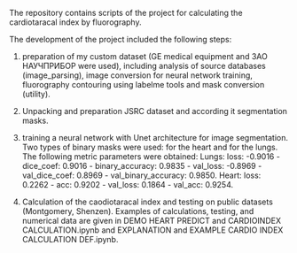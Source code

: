 The repository contains scripts of the project for calculating the cardiotaracal index by fluorography.

The development of the project included the following steps:

1) preparation of my custom dataset (GE medical equipment and ЗАО НАУЧПРИБОР were used), including analysis of source databases
(image_parsing), image conversion for neural network training, fluorography contouring using labelme tools and mask conversion (utility).

2) Unpacking and preparation JSRC dataset and according it segmentation masks.

2) training a neural network with Unet architecture for image segmentation. Two types of binary masks were used: for the heart and for the lungs.
The following metric parameters were obtained:
Lungs: loss: -0.9016 - dice_coef: 0.9016 - binary_accuracy: 0.9835 - val_loss: -0.8969 - val_dice_coef: 0.8969 - val_binary_accuracy: 0.9850.
Heart: loss: 0.2262 - acc: 0.9202 - val_loss: 0.1864 - val_acc: 0.9254.

3) Calculation of the сaodiotaracal index and testing on public datasets (Montgomery, Shenzen). Examples of calculations, testing, and numerical data are given in DEMO HEART PREDICT and CARDIOINDEX CALCULATION.ipynb and EXPLANATION and EXAMPLE CARDIO INDEX CALCULATION DEF.ipynb.


